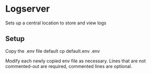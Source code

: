 # Logserver

Sets up a central location to store and view logs


## Setup

Copy the .env file default
    cp default.env .env

Modify each newly copied env file as necessary. Lines that are not commented-out are required, commented lines are optional.
